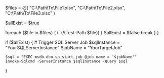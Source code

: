 $files = @(
    "C:\Path\To\File1.xlsx",
    "C:\Path\To\File2.xlsx",
    "C:\Path\To\File3.xlsx"
)

$allExist = $true

foreach ($file in $files) {
    if (!(Test-Path $file)) {
        $allExist = $false
        break
    }
}

if ($allExist) {
    # Trigger SQL Server Job
    $sqlInstance = "YourSQLServerInstance" 
    $jobName = "YourTargetJob"

    $sql = "EXEC msdb.dbo.sp_start_job @job_name = '$jobName'"
    Invoke-Sqlcmd -ServerInstance $sqlInstance -Query $sql
}